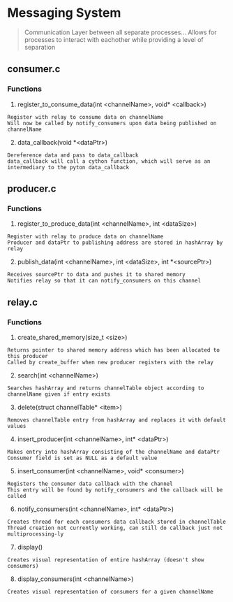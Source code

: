 # Messaging System

> Communication Layer between all separate processes... Allows for processes to interact with eachother while providing a level of separation

## consumer.c

### Functions

1. register_to_consume_data(int \<channelName>, void\* \<callback>)

```
Register with relay to consume data on channelName
Will now be called by notify_consumers upon data being published on channelName
```

2. data_callback(void \*\<dataPtr>)

```
Dereference data and pass to data_callback
data_callback will call a cython function, which will serve as an intermediary to the pyton data_callback
```

## producer.c

### Functions

1. register_to_produce_data(int \<channelName>, int \<dataSize>)

```
Register with relay to produce data on channelName
Producer and dataPtr to publishing address are stored in hashArray by relay
```

2. publish_data(int \<channelName>, int \<dataSize>, int \*\<sourcePtr>)

```
Receives sourcePtr to data and pushes it to shared memory
Notifies relay so that it can notify_consumers on this channel
```
 
## relay.c

### Functions

1. create_shared_memory(size_t \<size>)

```
Returns pointer to shared memory address which has been allocated to this producer
Called by create_buffer when new producer registers with the relay
```

2. search(int \<channelName>)

```
Searches hashArray and returns channelTable object according to channelName given if entry exists
```

3. delete(struct channelTable\* \<item>)

```
Removes channelTable entry from hashArray and replaces it with default values
```

4. insert_producer(int \<channelName>, int\* \<dataPtr>)

```
Makes entry into hashArray consisting of the channelName and dataPtr
Consumer field is set as NULL as a default value
```

5. insert_consumer(int \<channelName>, void\* \<consumer>)

```
Registers the consumer data callback with the channel
This entry will be found by notify_consumers and the callback will be called
```

6. notify_consumers(int \<channelName>, int\* \<dataPtr>)

```
Creates thread for each consumers data callback stored in channelTable
Thread creation not currently working, can still do callback just not multiprocessing-ly
```

7. display()

```
Creates visual representation of entire hashArray (doesn't show consumers)
```

8. display_consumers(int \<channelName>)

```
Creates visual representation of consumers for a given channelName
```

